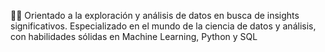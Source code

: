 👨‍💻 Orientado a la exploración y análisis de datos en busca de insights significativos. Especializado en el mundo de la ciencia de datos y análisis, con habilidades sólidas en Machine Learning, Python y SQL
<!--
**fborjalv/fborjalv** is a ✨ _special_ ✨ repository because its `README.md` (this file) appears on your GitHub profile.


- ⚡ Fun fact: ...
-->
